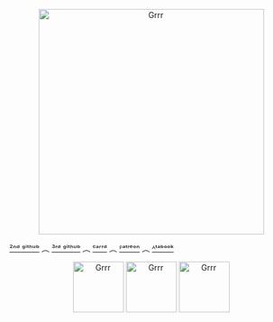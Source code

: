 


<p align="center">
<img width="400" src="https://i.pinimg.com/736x/74/9d/aa/749daaf5cd2b34b742ea3b7cb1b60ae3.jpg" alt="Grrr">
</p>

[²ⁿᵈ ᵍⁱᵗʰᵘᵇ](https://github.com/0SAM4-DAZAI) ︵ [³ʳᵈ ᵍⁱᵗʰᵘᵇ](https://github.com/venndax) ︵ [ᶜᵃʳʳᵈ](https://venndax.carrd.co/#) ︵ [ᴾᵃᵗʳᵉᵒⁿ](https://www.patreon.com/c/Windomb?view_as=patron) ︵ [ᴬᵗᵃᵇᵒᵒᵏ](https://windblume.atabook.org/)




<p align="center">
<img width="90" src="https://64.media.tumblr.com/1838c4063ca84510d2a339f12ad34d06/83a6ff8604221485-3b/s100x200/9a73e09534101ee56e843fbee6f0ce5e3d9893b5.pnj" alt="Grrr">
<img width="90" src="https://64.media.tumblr.com/b2574b83bd8f99284cd186af2347fd6e/83a6ff8604221485-84/s100x200/8dd6e8d28f7d49b38c3de4cc9b72b9f29bef6c14.pnj" alt="Grrr">
<img width="90" src="https://64.media.tumblr.com/858a2da7e0486bf0c759e204a8514464/83a6ff8604221485-6c/s100x200/162d956d9a609e3573a6ed229c9aab65b53c4e4a.pnj" alt="Grrr">

